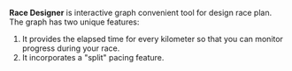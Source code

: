 **Race Designer** is interactive graph convenient tool for design race plan.   
The graph has two unique features:  
1) It provides the elapsed time for every kilometer so that you can monitor progress during your race.  
2) It incorporates a "split" pacing feature.
